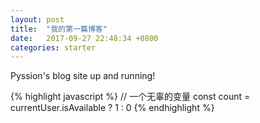 ```yaml
---
layout: post
title:  "我的第一篇博客"
date:   2017-09-27 22:48:34 +0800
categories: starter
---
```


Pyssion's blog site up and running!

{% highlight javascript %}
// 一个无辜的变量
const count = currentUser.isAvailable ? 1 : 0
{% endhighlight %}


